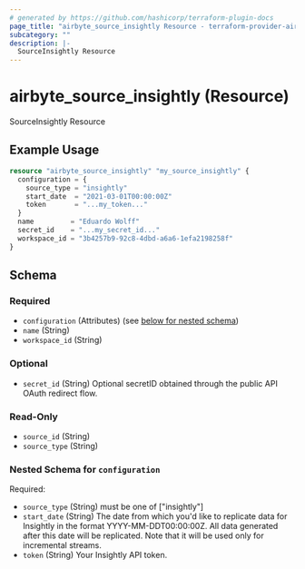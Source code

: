 ```yaml
---
# generated by https://github.com/hashicorp/terraform-plugin-docs
page_title: "airbyte_source_insightly Resource - terraform-provider-airbyte"
subcategory: ""
description: |-
  SourceInsightly Resource
---
```


# airbyte_source_insightly (Resource)

SourceInsightly Resource

## Example Usage

```terraform
resource "airbyte_source_insightly" "my_source_insightly" {
  configuration = {
    source_type = "insightly"
    start_date  = "2021-03-01T00:00:00Z"
    token       = "...my_token..."
  }
  name         = "Eduardo Wolff"
  secret_id    = "...my_secret_id..."
  workspace_id = "3b4257b9-92c8-4dbd-a6a6-1efa2198258f"
}
```

<!-- schema generated by tfplugindocs -->
## Schema

### Required

- `configuration` (Attributes) (see [below for nested schema](#nestedatt--configuration))
- `name` (String)
- `workspace_id` (String)

### Optional

- `secret_id` (String) Optional secretID obtained through the public API OAuth redirect flow.

### Read-Only

- `source_id` (String)
- `source_type` (String)

<a id="nestedatt--configuration"></a>
### Nested Schema for `configuration`

Required:

- `source_type` (String) must be one of ["insightly"]
- `start_date` (String) The date from which you'd like to replicate data for Insightly in the format YYYY-MM-DDT00:00:00Z. All data generated after this date will be replicated. Note that it will be used only for incremental streams.
- `token` (String) Your Insightly API token.


